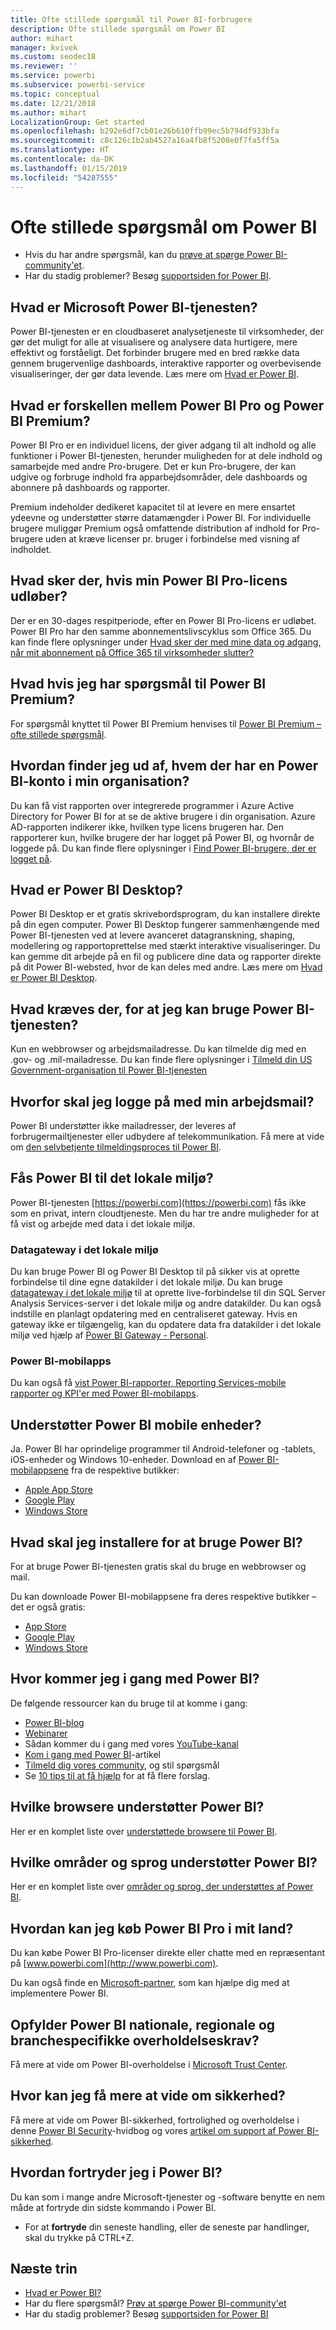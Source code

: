 ```yaml
---
title: Ofte stillede spørgsmål til Power BI-forbrugere
description: Ofte stillede spørgsmål om Power BI
author: mihart
manager: kvivek
ms.custom: seodec18
ms.reviewer: ''
ms.service: powerbi
ms.subservice: powerbi-service
ms.topic: conceptual
ms.date: 12/21/2018
ms.author: mihart
LocalizationGroup: Get started
ms.openlocfilehash: b292e6df7cb01e26b610ffb99ec5b794df933bfa
ms.sourcegitcommit: c8c126c1b2ab4527a16a4fb8f5208e0f7fa5ff5a
ms.translationtype: HT
ms.contentlocale: da-DK
ms.lasthandoff: 01/15/2019
ms.locfileid: "54287555"
---
```

# <a name="frequently-asked-questions-about-power-bi"></a>Ofte stillede spørgsmål om Power BI
* Hvis du har andre spørgsmål, kan du [prøve at spørge Power BI-community'et](http://community.powerbi.com/).
* Har du stadig problemer? Besøg [supportsiden for Power BI](https://powerbi.microsoft.com/support/).

## <a name="what-is-microsoft-power-bi-service"></a>Hvad er Microsoft Power BI-tjenesten?
Power BI-tjenesten er en cloudbaseret analysetjeneste til virksomheder, der gør det muligt for alle at visualisere og analysere data hurtigere, mere effektivt og forståeligt. Det forbinder brugere med en bred række data gennem brugervenlige dashboards, interaktive rapporter og overbevisende visualiseringer, der gør data levende. Læs mere om [Hvad er Power BI](../power-bi-overview.md).

## <a name="whats-the-difference-between-power-bi-pro-and-power-bi-premium"></a>Hvad er forskellen mellem Power BI Pro og Power BI Premium?
Power BI Pro er en individuel licens, der giver adgang til alt indhold og alle funktioner i Power BI-tjenesten, herunder muligheden for at dele indhold og samarbejde med andre Pro-brugere. Det er kun Pro-brugere, der kan udgive og forbruge indhold fra apparbejdsområder, dele dashboards og abonnere på dashboards og rapporter. 

Premium indeholder dedikeret kapacitet til at levere en mere ensartet ydeevne og understøtter større datamængder i Power BI. For individuelle brugere muliggør Premium også omfattende distribution af indhold for Pro-brugere uden at kræve licenser pr. bruger i forbindelse med visning af indholdet.

## <a name="what-happens-if-my-power-bi-pro-license-expires"></a>Hvad sker der, hvis min Power BI Pro-licens udløber?
Der er en 30-dages respitperiode, efter en Power BI Pro-licens er udløbet.
Power BI Pro har den samme abonnementslivscyklus som Office 365. Du kan finde flere oplysninger under [Hvad sker der med mine data og adgang, når mit abonnement på Office 365 til virksomheder slutter?](https://support.office.com/article/What-happens-to-my-data-and-access-when-my-Office-365-for-business-subscription-ends-4436582f-211a-45ec-b72e-33647f97d8a3)

## <a name="what-if-i-have-questions-about-power-bi-premium"></a>Hvad hvis jeg har spørgsmål til Power BI Premium?
For spørgsmål knyttet til Power BI Premium henvises til [Power BI Premium – ofte stillede spørgsmål](../service-premium-faq.md).

## <a name="how-do-i-find-out-who-in-my-organization-has-a-power-bi-account"></a>Hvordan finder jeg ud af, hvem der har en Power BI-konto i min organisation?
Du kan få vist rapporten over integrerede programmer i Azure Active Directory for Power BI for at se de aktive brugere i din organisation. Azure AD-rapporten indikerer ikke, hvilken type licens brugeren har. Den rapporterer kun, hvilke brugere der har logget på Power BI, og hvornår de loggede på. Du kan finde flere oplysninger i [Find Power BI-brugere, der er logget på](../service-admin-access-usage.md).

## <a name="what-is-power-bi-desktop"></a>Hvad er Power BI Desktop?
Power BI Desktop er et gratis skrivebordsprogram, du kan installere direkte på din egen computer. Power BI Desktop fungerer sammenhængende med Power BI-tjenesten ved at levere avanceret datagranskning, shaping, modellering og rapportoprettelse med stærkt interaktive visualiseringer. Du kan gemme dit arbejde på en fil og publicere dine data og rapporter direkte på dit Power BI-websted, hvor de kan deles med andre. Læs mere om [Hvad er Power BI Desktop](../desktop-what-is-desktop.md).

## <a name="what-do-i-need-to-use-power-bi-service"></a>Hvad kræves der, for at jeg kan bruge Power BI-tjenesten?
Kun en webbrowser og arbejdsmailadresse. Du kan tilmelde dig med en .gov- og .mil-mailadresse. Du kan finde flere oplysninger i [Tilmeld din US Government-organisation til Power BI-tjenesten](../service-govus-signup.md) 

## <a name="why-do-i-have-to-sign-up-with-my-work-email"></a>Hvorfor skal jeg logge på med min arbejdsmail?
Power BI understøtter ikke mailadresser, der leveres af forbrugermailtjenester eller udbydere af telekommunikation. Få mere at vide om [den selvbetjente tilmeldingsproces til Power BI](../service-self-service-signup-for-power-bi.md).

## <a name="is-power-bi-available-on-premises"></a>Fås Power BI til det lokale miljø?
Power BI-tjenesten [https://powerbi.com](https://powerbi.com) fås ikke som en privat, intern cloudtjeneste. Men du har tre andre muligheder for at få vist og arbejde med data i det lokale miljø. 

### <a name="on-premises-data-gateway"></a>Datagateway i det lokale miljø
Du kan bruge Power BI og Power BI Desktop til på sikker vis at oprette forbindelse til dine egne datakilder i det lokale miljø. Du kan bruge [datagateway i det lokale miljø](../service-gateway-onprem.md) til at oprette live-forbindelse til din SQL Server Analysis Services-server i det lokale miljø og andre datakilder. Du kan også indstille en planlagt opdatering med en centraliseret gateway. Hvis en gateway ikke er tilgængelig, kan du opdatere data fra datakilder i det lokale miljø ved hjælp af [Power BI Gateway - Personal](../service-gateway-personal-mode.md).

### <a name="power-bi-mobile-apps"></a>Power BI-mobilapps
Du kan også få [vist Power BI-rapporter, Reporting Services-mobile rapporter og KPI'er med Power BI-mobilapps](mobile/mobile-app-ssrs-kpis-mobile-on-premises-reports.md).

## <a name="does-power-bi-support-mobile-devices"></a>Understøtter Power BI mobile enheder?
Ja. Power BI har oprindelige programmer til Android-telefoner og -tablets, iOS-enheder og Windows 10-enheder. Download en af [Power BI-mobilappsene](https://powerbi.microsoft.com/mobile) fra de respektive butikker:  

* [Apple App Store](http://go.microsoft.com/fwlink/?LinkId=526218)
* [Google Play](http://go.microsoft.com/fwlink/?LinkID=544867&clcid=0x409)
* [Windows Store](http://go.microsoft.com/fwlink/?LinkId=526478)



## <a name="what-do-i-need-to-install-in-order-to-use-power-bi"></a>Hvad skal jeg installere for at bruge Power BI?
For at bruge Power BI-tjenesten gratis skal du bruge en webbrowser og mail.

Du kan downloade Power BI-mobilappsene fra deres respektive butikker – det er også gratis:

* [App Store](http://go.microsoft.com/fwlink/?LinkId=526218)
* [Google Play](http://go.microsoft.com/fwlink/?LinkID=544867&clcid=0x409)
* [Windows Store](http://go.microsoft.com/fwlink/?LinkId=526478)

## <a name="where-do-i-get-started-with-power-bi"></a>Hvor kommer jeg i gang med Power BI?
De følgende ressourcer kan du bruge til at komme i gang:

* [Power BI-blog](http://blogs.msdn.com/b/powerbi/)
* [Webinarer](../webinars.md)
* Sådan kommer du i gang med vores [YouTube-kanal](https://www.youtube.com/user/mspowerbi)
* [Kom i gang med Power BI](../service-get-started.md)-artikel
* [Tilmeld dig vores community](https://community.powerbi.com/), og stil spørgsmål
* Se [10 tips til at få hjælp](../service-tips-for-finding-help.md) for at få flere forslag.

## <a name="what-browsers-does-power-bi-support"></a>Hvilke browsere understøtter Power BI?
Her er en komplet liste over [understøttede browsere til Power BI](../service-browser-support.md).

## <a name="what-regions-and-languages-does-power-bi-support"></a>Hvilke områder og sprog understøtter Power BI?
Her er en komplet liste over [områder og sprog, der understøttes af Power BI](../supported-languages-countries-regions.md).

## <a name="how-can-i-buy-power-bi-pro-in-my-country"></a>Hvordan kan jeg køb Power BI Pro i mit land?
Du kan købe Power BI Pro-licenser direkte eller chatte med en repræsentant på [www.powerbi.com](http://www.powerbi.com).

Du kan også finde en [Microsoft-partner](https://partner.microsoft.com/), som kan hjælpe dig med at implementere Power BI.

## <a name="does-power-bi-meet-national-regional-and-industry-specific-compliance-requirements"></a>Opfylder Power BI nationale, regionale og branchespecifikke overholdelseskrav?
Få mere at vide om Power BI-overholdelse i [Microsoft Trust Center](http://go.microsoft.com/fwlink/?LinkId=785324).

## <a name="where-can-i-learn-more-about-security"></a>Hvor kan jeg få mere at vide om sikkerhed?
Få mere at vide om Power BI-sikkerhed, fortrolighed og overholdelse i denne [Power BI Security](http://go.microsoft.com/fwlink/?LinkId=829185)-hvidbog og vores [artikel om support af Power BI-sikkerhed](../service-admin-power-bi-security.md).

## <a name="how-do-i-undo-in-power-bi"></a>Hvordan fortryder jeg i Power BI?
Du kan som i mange andre Microsoft-tjenester og -software benytte en nem måde at fortryde din sidste kommando i Power BI. 

* For at **fortryde** din seneste handling, eller de seneste par handlinger, skal du trykke på CTRL+Z.

## <a name="next-steps"></a>Næste trin
* [Hvad er Power BI?](../power-bi-overview.md)
* Har du flere spørgsmål? [Prøv at spørge Power BI-community'et](http://community.powerbi.com/)
* Har du stadig problemer? Besøg [supportsiden for Power BI](https://powerbi.microsoft.com/support/)

